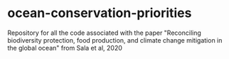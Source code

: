 # ocean-conservation-priorities
Repository for all the code associated with the paper "Reconciling biodiversity protection, food production, and climate change mitigation in the global ocean" from Sala et al, 2020
